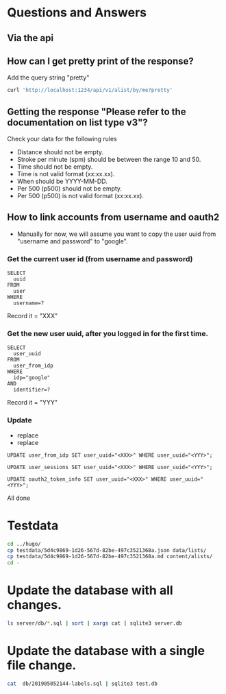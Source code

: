 # Questions and Answers

## Via the api

## How can I get pretty print of the response?
Add the query string "pretty"
```sh
curl 'http://localhost:1234/api/v1/alist/by/me?pretty'
```

## Getting the response "Please refer to the documentation on list type v3"?
Check your data for the following rules

- Distance should not be empty.
- Stroke per minute (spm) should be between the range 10 and 50.
- Time should not be empty.
- Time is not valid format (xx:xx.xx).
- When should be YYYY-MM-DD.
- Per 500 (p500) should not be empty.
- Per 500 (p500) is not valid format (xx:xx.xx).

## How to link accounts from username and oauth2

- Manually for now, we will assume you want to copy the user uuid from "username and password" to "google".

### Get the current user id (from username and password)
```
SELECT
  uuid
FROM
  user
WHERE
  username=?
```

Record it = "XXX"

### Get the new user uuid, after you logged in for the first time.
```
SELECT
  user_uuid
FROM
  user_from_idp
WHERE
  idp="google"
AND
  identifier=?
```

Record it = "YYY"


### Update
- replace <XXX>
- replace <YYY>

```
UPDATE user_from_idp SET user_uuid="<XXX>" WHERE user_uuid="<YYY>";
```

```
UPDATE user_sessions SET user_uuid="<XXX>" WHERE user_uuid="<YYY>";
```

```
UPDATE oauth2_token_info SET user_uuid="<XXX>" WHERE user_uuid="<YYY>";
```

All done


# Testdata
```sh
cd ../hugo/
cp testdata/5d4c9869-1d26-567d-82be-497c3521368a.json data/lists/
cp testdata/5d4c9869-1d26-567d-82be-497c3521368a.md content/alists/
cd -
```

# Update the database with all changes.
```sh
ls server/db/*.sql | sort | xargs cat | sqlite3 server.db
```

# Update the database with a single file change.
```sh
cat  db/201905052144-labels.sql | sqlite3 test.db
```
